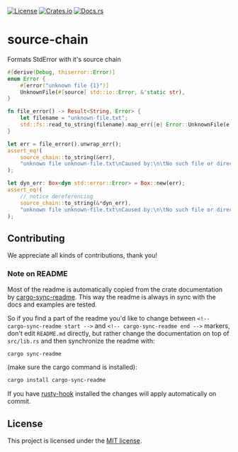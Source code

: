 [![License](https://img.shields.io/crates/l/source-chain.svg)](https://choosealicense.com/licenses/mit/)
[![Crates.io](https://img.shields.io/crates/v/source-chain.svg)](https://crates.io/crates/source-chain)
[![Docs.rs](https://docs.rs/source-chain/badge.svg)](https://docs.rs/source-chain)

<!-- cargo-sync-readme start -->

# source-chain

Formats StdError with it's source chain

```rust
#[derive(Debug, thiserror::Error)]
enum Error {
    #[error("unknown file {1}")]
    UnknownFile(#[source] std::io::Error, &'static str),
}

fn file_error() -> Result<String, Error> {
    let filename = "unknown-file.txt";
    std::fs::read_to_string(filename).map_err(|e| Error::UnknownFile(e, filename))
}

let err = file_error().unwrap_err();
assert_eq!(
    source_chain::to_string(&err),
    "unknown file unknown-file.txt\nCaused by:\n\tNo such file or directory (os error 2)"
);

let dyn_err: Box<dyn std::error::Error> = Box::new(err);
assert_eq!(
    // notice dereferencing
    source_chain::to_string(&*dyn_err),
    "unknown file unknown-file.txt\nCaused by:\n\tNo such file or directory (os error 2)"
);
```

<!-- cargo-sync-readme end -->

## Contributing

We appreciate all kinds of contributions, thank you!


### Note on README

Most of the readme is automatically copied from the crate documentation by [cargo-sync-readme][].
This way the readme is always in sync with the docs and examples are tested.

So if you find a part of the readme you'd like to change between `<!-- cargo-sync-readme start -->`
and `<!-- cargo-sync-readme end -->` markers, don't edit `README.md` directly, but rather change
the documentation on top of `src/lib.rs` and then synchronize the readme with:
```bash
cargo sync-readme
```
(make sure the cargo command is installed):
```bash
cargo install cargo-sync-readme
```

If you have [rusty-hook] installed the changes will apply automatically on commit.


## License

This project is licensed under the [MIT license](LICENSE).

[cargo-sync-readme]: https://github.com/phaazon/cargo-sync-readme
[rusty-hook]: https://github.com/swellaby/rusty-hook
